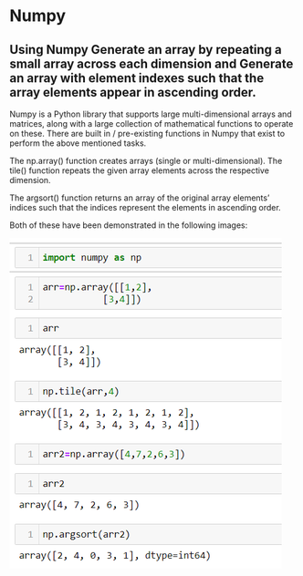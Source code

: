 # Numpy
## Using Numpy Generate an array by repeating a small array across each dimension and Generate an array with element indexes such that the array elements appear in ascending order.
Numpy is a Python library that supports large multi-dimensional arrays and matrices, along with a large collection of mathematical functions to operate on these.
There are built in / pre-existing functions in Numpy that exist to perform the above mentioned tasks.

The np.array() function creates arrays (single or multi-dimensional). The tile() function repeats the given array elements across the respective dimension.

The argsort() function returns an array of the original array elements’ indices such that the indices represent the elements in ascending order.

Both of these have been demonstrated in the following images:

<img src="pictures/3.1.png"></img>
